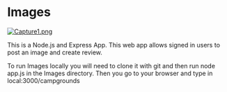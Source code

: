 # Images
[![Capture1.png](https://i.postimg.cc/YCswsbTX/Capture1.png)](https://postimg.cc/TKgSyqdm)

This is a Node.js and Express App. This web app allows signed in users to post an image and create review.


To run Images locally you will need to clone it with git and then run node app.js in the Images directory.
Then you go to your browser and type in local:3000/campgrounds
